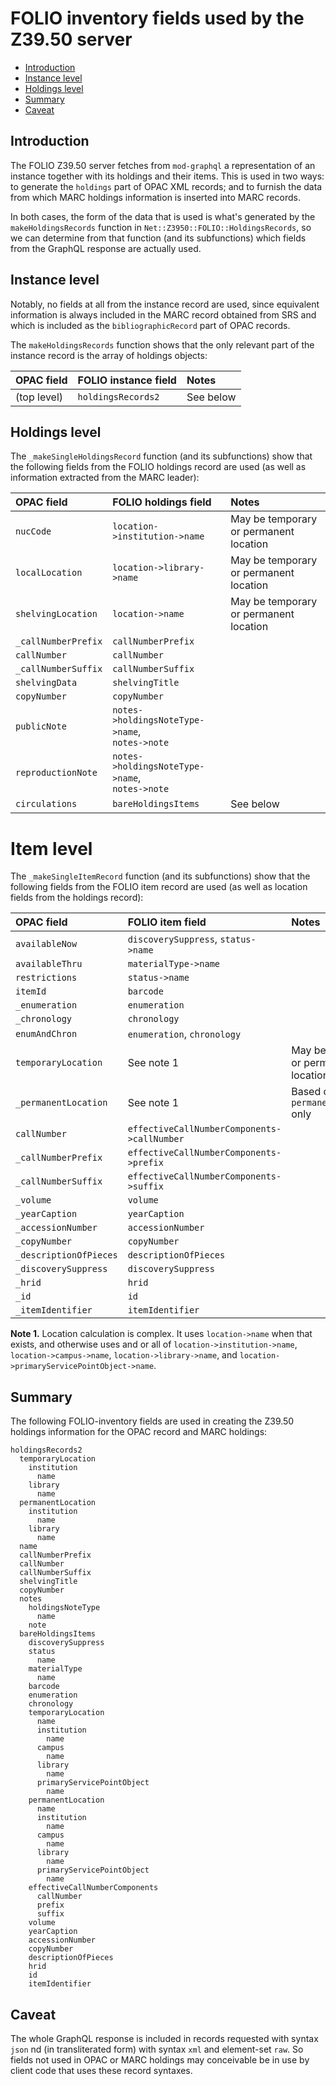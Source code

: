 # FOLIO inventory fields used by the Z39.50 server

<!-- md2toc -l 2 inventory-fields-used.md -->
* [Introduction](#introduction)
* [Instance level](#instance-level)
* [Holdings level](#holdings-level)
* [Summary](#summary)
* [Caveat](#caveat)


## Introduction

The FOLIO Z39.50 server fetches from `mod-graphql` a representation of an instance together with its holdings and their items. This is used in two ways: to generate the `holdings` part of OPAC XML records; and to furnish the data from which MARC holdings information is inserted into MARC records.

In both cases, the form of the data that is used is what's generated by the `makeHoldingsRecords` function in `Net::Z3950::FOLIO::HoldingsRecords`, so we can determine from that function (and its subfunctions) which fields from the GraphQL response are actually used.


## Instance level

Notably, no fields at all from the instance record are used, since equivalent information is always included in the MARC record obtained from SRS and which is included as the `bibliographicRecord` part of OPAC records.

The `makeHoldingsRecords` function shows that the only relevant part of the instance record is the array of holdings objects:

| OPAC field             | FOLIO instance field          | Notes
| :--------------------- | :---------------------------- | :----
| (top level)            | `holdingsRecords2`            | See below


## Holdings level

The `_makeSingleHoldingsRecord` function (and its subfunctions) show that the following fields from the FOLIO holdings record are used (as well as information extracted from the MARC leader):

| OPAC field             | FOLIO holdings field          | Notes
| :--------------------- | :---------------------------- | :----
| `nucCode`              | `location->institution->name` | May be temporary or permanent location
| `localLocation`        | `location->library->name`     | May be temporary or permanent location
| `shelvingLocation`     | `location->name`              | May be temporary or permanent location
| `_callNumberPrefix`    | `callNumberPrefix`
| `callNumber`           | `callNumber`
| `_callNumberSuffix`    | `callNumberSuffix`
| `shelvingData`         | `shelvingTitle`
| `copyNumber`           | `copyNumber`
| `publicNote`           | `notes->holdingsNoteType->name`,<br />`notes->note`
| `reproductionNote`     | `notes->holdingsNoteType->name`,<br />`notes->note`
| `circulations`         | `bareHoldingsItems`           | See below



# Item level

The `_makeSingleItemRecord` function (and its subfunctions) show that the following fields from the FOLIO item record are used (as well as location fields from the holdings record):

| OPAC field             | FOLIO item field              | Notes |
| :--------------------- | :---------------------------- | :---- |
| `availableNow`         | `discoverySuppress`, `status->name`
| `availableThru`        | `materialType->name`
| `restrictions`         | `status->name`
| `itemId`               | `barcode`
| `_enumeration`         | `enumeration`
| `_chronology`          | `chronology`
| `enumAndChron`         | `enumeration`, `chronology`
| `temporaryLocation`    | See note 1                    | May be temporary or permanent location
| `_permanentLocation`   | See note 1                    | Based on `permanentLocation` only
| `callNumber`           | `effectiveCallNumberComponents->callNumber`
| `_callNumberPrefix`    | `effectiveCallNumberComponents->prefix`
| `_callNumberSuffix`    | `effectiveCallNumberComponents->suffix`
| `_volume`              | `volume`
| `_yearCaption`         | `yearCaption`
| `_accessionNumber`     | `accessionNumber`
| `_copyNumber`          | `copyNumber`
| `_descriptionOfPieces` | `descriptionOfPieces`
| `_discoverySuppress`   | `discoverySuppress`
| `_hrid`                | `hrid`
| `_id`                  | `id`
| `_itemIdentifier`      | `itemIdentifier`


**Note 1.**
Location calculation is complex. It uses `location->name` when that exists, and otherwise uses and or all of
`location->institution->name`,
`location->campus->name`,
`location->library->name`,
and
`location->primaryServicePointObject->name`.


## Summary

The following FOLIO-inventory fields are used in creating the Z39.50 holdings information for the OPAC record and MARC holdings:

```
holdingsRecords2
  temporaryLocation
    institution
      name
    library
      name
  permanentLocation
    institution
      name
    library
      name
  name
  callNumberPrefix
  callNumber
  callNumberSuffix
  shelvingTitle
  copyNumber
  notes
    holdingsNoteType
      name
    note
  bareHoldingsItems
    discoverySuppress
    status
      name
    materialType
      name
    barcode
    enumeration
    chronology
    temporaryLocation
      name
      institution
        name
      campus
        name
      library
        name
      primaryServicePointObject
        name
    permanentLocation
      name
      institution
        name
      campus
        name
      library
        name
      primaryServicePointObject
        name
    effectiveCallNumberComponents
      callNumber
      prefix
      suffix
    volume
    yearCaption
    accessionNumber
    copyNumber
    descriptionOfPieces
    hrid
    id
    itemIdentifier
```

## Caveat

The whole GraphQL response is included in records requested with syntax `json` nd (in transliterated form) with syntax `xml` and element-set `raw`. So fields not used in OPAC or MARC holdings may conceivable be in use by client code that uses these record syntaxes.


